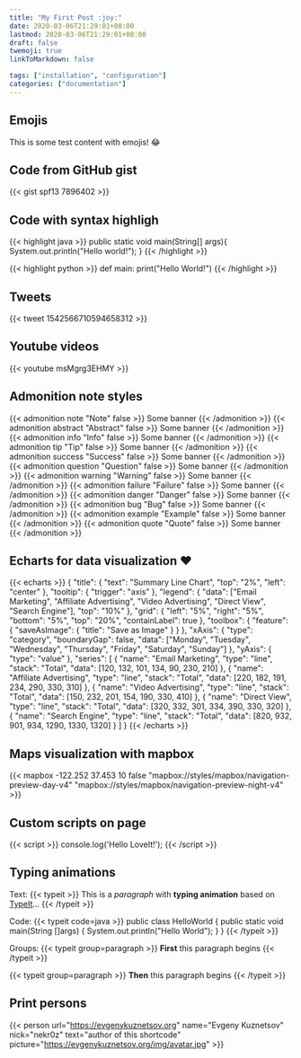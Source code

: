 ```yaml
---
title: "My First Post :joy:"
date: 2020-03-06T21:29:01+08:00
lastmod: 2020-03-06T21:29:01+08:00
draft: false
twemoji: true
linkToMarkdown: false

tags: ["installation", "configuration"]
categories: ["documentation"]
---
```



## Emojis
This is some test content with emojis! :joy:

## Code from GitHub gist

{{< gist spf13 7896402 >}}

## Code with syntax highligh

{{< highlight java >}}
public static void main(String[] args){
   System.out.println("Hello world!");
}
{{< /highlight >}}

{{< highlight python >}}
def main:
   print("Hello World!")
{{< /highlight >}}


## Tweets
{{< tweet 1542566710594658312 >}}

## Youtube videos
{{< youtube msMgrg3EHMY >}}

## Admonition note styles
{{< admonition note "Note" false >}}
Some banner
{{< /admonition >}}
{{< admonition abstract "Abstract" false >}}
Some banner
{{< /admonition >}}
{{< admonition info "Info" false >}}
Some banner
{{< /admonition >}}
{{< admonition tip "Tip" false >}}
Some banner
{{< /admonition >}}
{{< admonition success "Success" false >}}
Some banner
{{< /admonition >}}
{{< admonition question "Question" false >}}
Some banner
{{< /admonition >}}
{{< admonition warning "Warning" false >}}
Some banner
{{< /admonition >}}
{{< admonition failure "Failure" false >}}
Some banner
{{< /admonition >}}
{{< admonition danger "Danger" false >}}
Some banner
{{< /admonition >}}
{{< admonition bug "Bug" false >}}
Some banner
{{< /admonition >}}
{{< admonition example "Example" false >}}
Some banner
{{< /admonition >}}
{{< admonition quote "Quote" false >}}
Some banner
{{< /admonition >}}

## Echarts for data visualization :heart:
{{< echarts >}}
{
  "title": {
    "text": "Summary Line Chart",
    "top": "2%",
    "left": "center"
  },
  "tooltip": {
    "trigger": "axis"
  },
  "legend": {
    "data": ["Email Marketing", "Affiliate Advertising", "Video Advertising", "Direct View", "Search Engine"],
    "top": "10%"
  },
  "grid": {
    "left": "5%",
    "right": "5%",
    "bottom": "5%",
    "top": "20%",
    "containLabel": true
  },
  "toolbox": {
    "feature": {
      "saveAsImage": {
        "title": "Save as Image"
      }
    }
  },
  "xAxis": {
    "type": "category",
    "boundaryGap": false,
    "data": ["Monday", "Tuesday", "Wednesday", "Thursday", "Friday", "Saturday", "Sunday"]
  },
  "yAxis": {
    "type": "value"
  },
  "series": [
    {
      "name": "Email Marketing",
      "type": "line",
      "stack": "Total",
      "data": [120, 132, 101, 134, 90, 230, 210]
    },
    {
      "name": "Affiliate Advertising",
      "type": "line",
      "stack": "Total",
      "data": [220, 182, 191, 234, 290, 330, 310]
    },
    {
      "name": "Video Advertising",
      "type": "line",
      "stack": "Total",
      "data": [150, 232, 201, 154, 190, 330, 410]
    },
    {
      "name": "Direct View",
      "type": "line",
      "stack": "Total",
      "data": [320, 332, 301, 334, 390, 330, 320]
    },
    {
      "name": "Search Engine",
      "type": "line",
      "stack": "Total",
      "data": [820, 932, 901, 934, 1290, 1330, 1320]
    }
  ]
}
{{< /echarts >}}

## Maps visualization with mapbox

{{< mapbox -122.252 37.453 10 false "mapbox://styles/mapbox/navigation-preview-day-v4" "mapbox://styles/mapbox/navigation-preview-night-v4" >}}

## Custom scripts on page
{{< script >}}
console.log('Hello LoveIt!');
{{< /script >}}


## Typing animations
Text:
{{< typeit >}}
This is a *paragraph* with **typing animation** based on [TypeIt](https://typeitjs.com/)...
{{< /typeit >}}

Code:
{{< typeit code=java >}}
public class HelloWorld {
    public static void main(String []args) {
        System.out.println("Hello World");
    }
}
{{< /typeit >}}

Groups:
{{< typeit group=paragraph >}}
**First** this paragraph begins
{{< /typeit >}}

{{< typeit group=paragraph >}}
**Then** this paragraph begins
{{< /typeit >}}

## Print persons
{{< person url="https://evgenykuznetsov.org" name="Evgeny Kuznetsov" nick="nekr0z" text="author of this shortcode" picture="https://evgenykuznetsov.org/img/avatar.jpg" >}}
